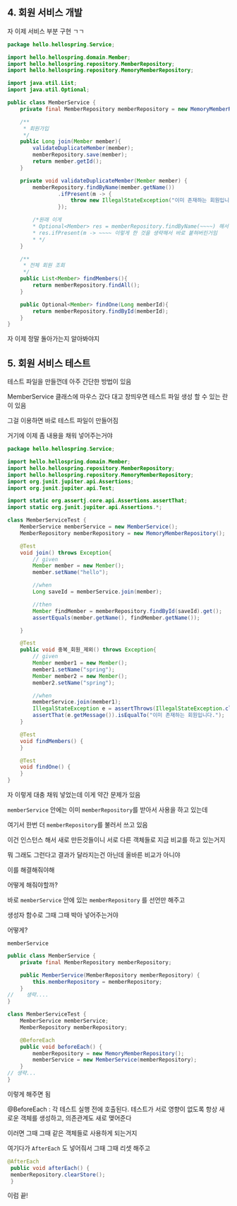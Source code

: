 ## 4. 회원 서비스 개발

자 이제 서비스 부분 구현 ㄱㄱ

```java
package hello.hellospring.Service;

import hello.hellospring.domain.Member;
import hello.hellospring.repository.MemberRepository;
import hello.hellospring.repository.MemoryMemberRepository;

import java.util.List;
import java.util.Optional;

public class MemberService {
    private final MemberRepository memberRepository = new MemoryMemberRepository();

    /**
     * 회원가입
     */
    public Long join(Member member){
        validateDuplicateMember(member);
        memberRepository.save(member);
        return member.getId();
    }

    private void validateDuplicateMember(Member member) {
        memberRepository.findByName(member.getName())
                .ifPresent(m -> {
                    throw new IllegalStateException("이미 존재하는 회원입니다.");
                });

        /*원래 이게 
        * Optional<Member> res = memberRepository.findByName(~~~~) 해서
        * res.ifPresent(m -> ~~~~ 이렇게 한 것을 생략해서 바로 붙혀버린거임
        * */
    }

    /**
     * 전체 회원 조회
     */
    public List<Member> findMembers(){
        return memberRepository.findAll();
    }

    public Optional<Member> findOne(Long memberId){
        return memberRepository.findById(memberId);
    }
}

```

자 이제 정말 돌아가는지 알아봐야지

## 5. 회원 서비스 테스트

테스트 파일을 만들껀데 아주 간단한 방법이 있음

MemberService 클래스에 마우스 갔다 대고 창띄우면 테스트 파일 생성 할 수 있는 란이 있음

그걸 이용하면 바로 테스트 파일이 만들어짐

거기에 이제 좀 내용을 채워 넣어주는거야

```java
package hello.hellospring.Service;

import hello.hellospring.domain.Member;
import hello.hellospring.repository.MemberRepository;
import hello.hellospring.repository.MemoryMemberRepository;
import org.junit.jupiter.api.Assertions;
import org.junit.jupiter.api.Test;

import static org.assertj.core.api.Assertions.assertThat;
import static org.junit.jupiter.api.Assertions.*;

class MemberServiceTest {
    MemberService memberService = new MemberService();
    MemberRepository memberRepository = new MemoryMemberRepository();

    @Test
    void join() throws Exception{
        // given
        Member member = new Member();
        member.setName("hello");

        //when
        Long saveId = memberService.join(member);

        //then
        Member findMember = memberRepository.findById(saveId).get();
        assertEquals(member.getName(), findMember.getName());

    }

    @Test
    public void 중복_회원_제외() throws Exception{
        // given
        Member member1 = new Member();
        member1.setName("spring");
        Member member2 = new Member();
        member2.setName("spring");

        //when
        memberService.join(member1);
        IllegalStateException e = assertThrows(IllegalStateException.class, ()-> memberService.join(member2));
        assertThat(e.getMessage()).isEqualTo("이미 존재하는 회원입니다.");
    }

    @Test
    void findMembers() {
    }

    @Test
    void findOne() {
    }
}
```

자 이렇게 대충 채워 넣었는데 이게 약간 문제가 있음

`memberService` 안에는 이미 `memberRepository`를 받아서 사용을 하고 있는데

여기서 한번 더 `memberRepository`를 불러서 쓰고 있음

이건 인스턴스 해서 새로 만든것들이니 서로 다른 객체들로 지금 비교를 하고 있는거지

뭐 그래도 그런다고 결과가 달라지는건 아닌데 올바른 비교가 아니야

이를 해결해줘야해

어떻게 해줘야할까?

바로 `memberService` 안에 있는 `memberRepository` 를 선언만 해주고

생성자 함수로 그때 그때 박아 넣어주는거야

어떻게? 

`memberService`
```java
public class MemberService {
    private final MemberRepository memberRepository;

    public MemberService(MemberRepository memberRepository) {
        this.memberRepository = memberRepository;
    }
//    생략....
}
```

```java
class MemberServiceTest {
    MemberService memberService;
    MemberRepository memberRepository;

    @BeforeEach
    public void beforeEach() {
        memberRepository = new MemoryMemberRepository();
        memberService = new MemberService(memberRepository);
    }
// 생략...
}
```

이렇게 해주면 됨

@BeforeEach : 각 테스트 실행 전에 호출된다. 테스트가 서로 영향이 없도록 항상 새로운 객체를 생성하고,
의존관계도 새로 맺어준다

이러면 그때 그때 같은 객체들로 사용하게 되는거지

여기다가 `AfterEach` 도 넣어줘서 그때 그때 리셋 해주고

```java
@AfterEach
 public void afterEach() {
 memberRepository.clearStore();
 }
```

이럼 끝!